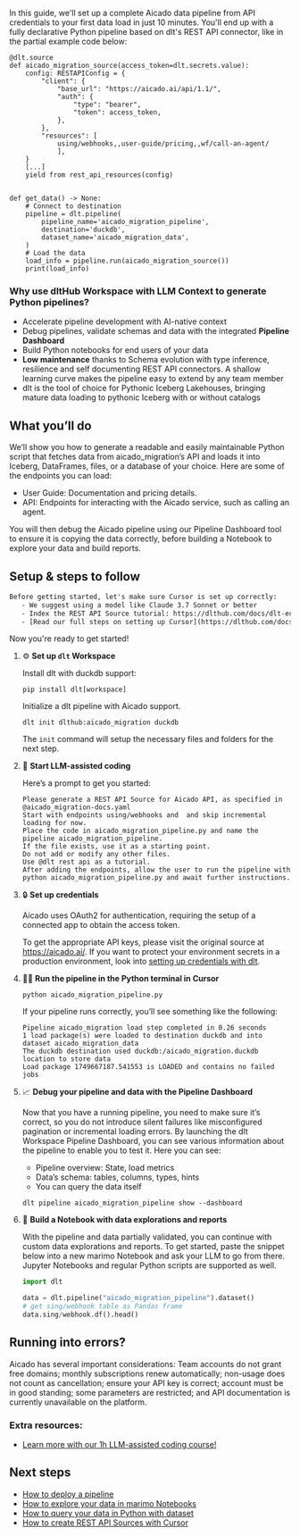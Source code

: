 In this guide, we'll set up a complete Aicado data pipeline from API credentials to your first data load in just 10 minutes. You'll end up with a fully declarative Python pipeline based on dlt's REST API connector, like in the partial example code below:

```python-outcome
@dlt.source
def aicado_migration_source(access_token=dlt.secrets.value):
    config: RESTAPIConfig = {
        "client": {
            "base_url": "https://aicado.ai/api/1.1/",
            "auth": {
                "type": "bearer",
                "token": access_token,
            },
        },
        "resources": [
            using/webhooks,,user-guide/pricing,,wf/call-an-agent/
            ],
    }
    [...]
    yield from rest_api_resources(config)


def get_data() -> None:
    # Connect to destination
    pipeline = dlt.pipeline(
        pipeline_name='aicado_migration_pipeline',
        destination='duckdb',
        dataset_name='aicado_migration_data', 
    )
    # Load the data
    load_info = pipeline.run(aicado_migration_source())
    print(load_info) 
```

### Why use dltHub Workspace with LLM Context to generate Python pipelines?

- Accelerate pipeline development with AI-native context
- Debug pipelines, validate schemas and data with the integrated **Pipeline Dashboard**
- Build Python notebooks for end users of your data
- **Low maintenance** thanks to Schema evolution with type inference, resilience and self documenting REST API connectors. A shallow learning curve makes the pipeline easy to extend by any team member
- dlt is the tool of choice for Pythonic Iceberg Lakehouses, bringing mature data loading to pythonic Iceberg with or without catalogs

## What you’ll do

We’ll show you how to generate a readable and easily maintainable Python script that fetches data from aicado_migration’s API and loads it into Iceberg, DataFrames, files, or a database of your choice. Here are some of the endpoints you can load:

- User Guide: Documentation and pricing details.
- API: Endpoints for interacting with the Aicado service, such as calling an agent.

You will then debug the Aicado pipeline using our Pipeline Dashboard tool to ensure it is copying the data correctly, before building a Notebook to explore your data and build reports.

## Setup & steps to follow

```default
Before getting started, let's make sure Cursor is set up correctly:
   - We suggest using a model like Claude 3.7 Sonnet or better
   - Index the REST API Source tutorial: https://dlthub.com/docs/dlt-ecosystem/verified-sources/rest_api/ and add it to context as **@dlt rest api**
   - [Read our full steps on setting up Cursor](https://dlthub.com/docs/dlt-ecosystem/llm-tooling/cursor-restapi#23-configuring-cursor-with-documentation)
```

Now you're ready to get started!

1. ⚙️ **Set up `dlt` Workspace**
    
    Install dlt with duckdb support:
    ```shell
    pip install dlt[workspace]
    ```

    Initialize a dlt pipeline with Aicado support.
    ```shell
    dlt init dlthub:aicado_migration duckdb
    ```

    The `init` command will setup the necessary files and folders for the next step.
    
2. 🤠 **Start LLM-assisted coding**
    
    Here’s a prompt to get you started:
    
    ```prompt
    Please generate a REST API Source for Aicado API, as specified in @aicado_migration-docs.yaml 
    Start with endpoints using/webhooks and  and skip incremental loading for now. 
    Place the code in aicado_migration_pipeline.py and name the pipeline aicado_migration_pipeline. 
    If the file exists, use it as a starting point. 
    Do not add or modify any other files. 
    Use @dlt rest api as a tutorial. 
    After adding the endpoints, allow the user to run the pipeline with python aicado_migration_pipeline.py and await further instructions.
    ```

    
3. 🔒 **Set up credentials** 
    
    Aicado uses OAuth2 for authentication, requiring the setup of a connected app to obtain the access token.
    
    To get the appropriate API keys, please visit the original source at https://aicado.ai/.
    If you want to protect your environment secrets in a production environment, look into [setting up credentials with dlt](https://dlthub.com/docs/walkthroughs/add_credentials).
    
4. 🏃‍♀️ **Run the pipeline in the Python terminal in Cursor**
    
    ```shell
    python aicado_migration_pipeline.py
    ```
    
    If your pipeline runs correctly, you’ll see something like the following:
    
    ```shell
    Pipeline aicado_migration load step completed in 0.26 seconds
    1 load package(s) were loaded to destination duckdb and into dataset aicado_migration_data
    The duckdb destination used duckdb:/aicado_migration.duckdb location to store data
    Load package 1749667187.541553 is LOADED and contains no failed jobs
    ```
    
5. 📈 **Debug your pipeline and data with the Pipeline Dashboard**

    Now that you have a running pipeline, you need to make sure it’s correct, so you do not introduce silent failures like misconfigured pagination or incremental loading errors. By launching the dlt Workspace Pipeline Dashboard, you can see various information about the pipeline to enable you to test it. Here you can see:
    - Pipeline overview: State, load metrics
    - Data’s schema: tables, columns, types, hints
    - You can query the data itself
    
    ```shell
    dlt pipeline aicado_migration_pipeline show --dashboard
    ```
    
6. 🐍 **Build a Notebook with data explorations and reports**

    With the pipeline and data partially validated, you can continue with custom data explorations and reports. To get started, paste the snippet below into a new marimo Notebook and ask your LLM to go from there. Jupyter Notebooks and regular Python scripts are supported as well.

    
    ```python
    import dlt

   data = dlt.pipeline("aicado_migration_pipeline").dataset()
   # get sing/webhook table as Pandas frame
   data.sing/webhook.df().head()
    ```

## Running into errors?

Aicado has several important considerations: Team accounts do not grant free domains; monthly subscriptions renew automatically; non-usage does not count as cancellation; ensure your API key is correct; account must be in good standing; some parameters are restricted; and API documentation is currently unavailable on the platform.

### Extra resources:

- [Learn more with our 1h LLM-assisted coding course!](https://www.youtube.com/watch?v=GGid70rnJuM)

## Next steps

- [How to deploy a pipeline](https://dlthub.com/docs/walkthroughs/deploy-a-pipeline)
- [How to explore your data in marimo Notebooks](https://dlthub.com/docs/general-usage/dataset-access/marimo)
- [How to query your data in Python with dataset](https://dlthub.com/docs/general-usage/dataset-access/dataset)
- [How to create REST API Sources with Cursor](https://dlthub.com/docs/dlt-ecosystem/llm-tooling/cursor-restapi)